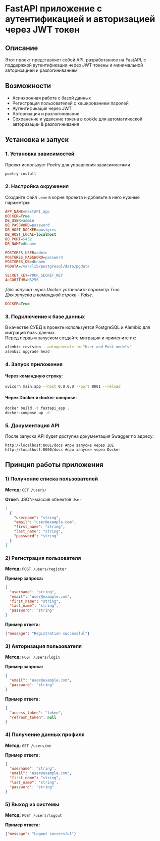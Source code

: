 # FastAPI приложение с аутентификацией и авторизацией через JWT токен

## Описание
Этот проект представляет собой API, разработанное на FastAPI, с поддержкой аутентификации через JWT-токены и минимальной авторизацией и разлогиниванием

## Возможности
- Асинхронная работа с базой данных
- Регистрация пользователей с хешированием паролей
- Аутентификация через JWT
- Авторизация и разлогинивание
- Сохранение и удаление токена в cookie для автоматической авторизации & разлогинивания

## Установка и запуск
### 1. Установка зависимостей
Проект использует Poetry для управления зависимостями
```sh
poetry install
```
### 2. Настройка окружения
Создайте файл `.env` в корне проекта и добавьте в него нужные параметры:
```ini
APP_NAME=FastAPI_app
DOCKER=True
DB_USER=admin
DB_PASSWORD=password
DB_HOST_DOCKER=postgres
DB_HOST_LOCAL=localhost
DB_PORT=5432
DB_NAME=dbname

POSTGRES_USER=admin
POSTGRES_PASSWORD=password
POSTGRES_DB=dbname
PGDATA=/var/lib/postgresql/data/pgdata

SECRET_KEY=YOUR_SECRET_KEY
ALGORITHM=HS256
```

_Для запуска через Docker установите параметр True.  
Для запуска в командной строке - False._
```ini
DOCKER=True
```

### 3. Подключение к базе данных
В качестве СУБД в проекте используется PostgreSQL и Alembic для миграций базы данных.  
Перед первым запуском создайте миграции и примените их:
```sh
alembic revision --autogenerate -m "User and Post models"
alembic upgrade head
```

### 4. Запуск приложения
#### Через командную строку:
```sh
uvicorn main:app --host 0.0.0.0 --port 8001 --reload
```

#### Через Docker и docker-compose:

```sh
docker build -t fastapi_app .
docker-compose up -d
```

### 5. Документация API

После запуска API будет доступна документация Swagger по адресу:

```
http://localhost:8001/docs #при запуске через IDE
http://localhost:8000/docs #при запуске через Docker
```

## Принцип работы приложения

### 1) Получение списка пользователей
**Метод:** `GET /users/`

**Ответ:** JSON-массив объектов `User`
```json
[
  {
    "username": "string",
    "email": "user@example.com",
    "first_name": "string",
    "last_name": "string",
    "password": "string"
  }
]
```

### 2) Регистрация пользователя
**Метод:** `POST /users/register`

**Пример запроса:**
```json
{
  "username": "string",
  "email": "user@example.com",
  "first_name": "string",
  "last_name": "string",
  "password": "string"
}
```

**Пример ответа:**
```json
{"message": "Registration successful"}
```

### 3) Авторизация пользователя
**Метод:** `POST /users/login`

**Пример запроса:**
```json
{
  "email": "user@example.com",
  "password": "string"
}
```

**Пример ответа:**
```json
{
  "access_token": "token",
  "refresh_token": null
}
```

### 4) Получение данных профиля
**Метод:** `GET /users/me`

**Пример ответа:**
```json
{
  "username": "string",
  "email": "user@example.com",
  "first_name": "string",
  "last_name": "string",
  "password": "string"
}
```

### 5) Выход из системы
**Метод:** `POST /users/logout`

**Пример ответа:**
```json
{"message": "Logout successful"}
```


